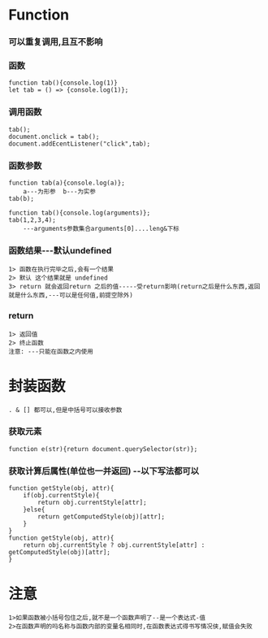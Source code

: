 # Function

### 可以重复调用,且互不影响

### 函数
	function tab(){console.log(1)}
	let tab = () => {console.log(1)};
### 调用函数
	tab();
	document.onclick = tab();
	document.addEcentListener("click",tab);
### 函数参数
	function tab(a){console.log(a)};
		a---为形参  b---为实参
	tab(b);
	
	function tab(){console.log(arguments)};
	tab(1,2,3,4);
		---arguments参数集合arguments[0]....leng&下标

### 函数结果---默认undefined
	1> 函数在执行完毕之后,会有一个结果
	2> 默认 这个结果就是 undefined
	3> return 就会返回return 之后的值-----受return影响(return之后是什么东西,返回就是什么东西,---可以是任何值,前提空除外)

### return
	1> 返回值
	2> 终止函数
	注意: ---只能在函数之内使用

# 封装函数
	. & [] 都可以,但是中括号可以接收参数
### 获取元素
	function e(str){return document.querySelector(str)};
### 获取计算后属性(单位也一并返回) --以下写法都可以
	function getStyle(obj, attr){
		if(obj.currentStyle){
			return obj.currentStyle[attr];
		}else{
			return getComputedStyle(obj)[attr];
		}
	}
	function getStyle(obj, attr){
		return obj.currentStyle ? obj.currentStyle[attr] : 				 getComputedStyle(obj)[attr];
	}
	
# 注意
	1>如果函数被小括号包住之后,就不是一个函数声明了--是一个表达式-值
	2>在函数声明的吗名称与函数内部的变量名相同时,在函数表达式得书写情况侠,赋值会失败
	


